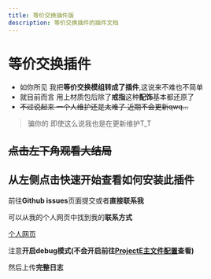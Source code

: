 ```yaml
---
title: 等价交换插件版
description: 等价交换插件的插件文档
---
```



# 等价交换插件

- 如你所见 我把**等价交换模组转成了插件**,这说来不难也不简单
- 就目前而言 用上材质包后除了**戒指**这种**配饰**基本都还原了
- ~~不过说起来 一个人维护还是太难了 近期不会更新qwq...~~
> 骗你的 即使这么说我也是在更新维护T_T

## ~~点击左下角观看大结局~~
## 从左侧点击快速开始查看如何安装此插件


<QuestionBlock title="我遇到问题了！怎么办？">

前往**Github issues**页面提交或者**直接联系我**

可以从我的个人网页中找到我的**联系方式**

[个人网页](https://www.little100.top)

注意**开启debug模式(不会开启前往[ProjectE主文件配置](./projecte/pemainconfig)查看)**

然后上传**完整日志**

</QuestionBlock>